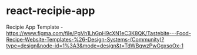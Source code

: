 # react-recipie-app
Recipie App
Template - https://www.figma.com/file/PgVh1LhGpH9cXN1eC3K8QK/Tastebite---Food-Recipe-Website-Templates-%26-Design-Systems-(Community)?type=design&node-id=1%3A3&mode=design&t=TdWBgwzPwGgxsoOx-1
